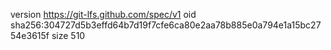 version https://git-lfs.github.com/spec/v1
oid sha256:304727d5b3effd64b7d19f7cfe6ca80e2aa78b885e0a794e1a15bc2754e3615f
size 510

